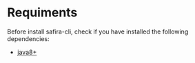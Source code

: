 <!-- order:1 -->
<!-- PLEASE! Don't edit this file, auto generated! -->

# Requiments
Before install safira-cli, check if you have installed the following dependencies:
<!-- - [python v3.6+](https://www.python.org/downloads/) -->
<!-- - [nodejs14+](https://nodejs.org/en/download/) -->
<!-- - [make](https://www.gnu.org/software/make/) -->
<!-- - [g++]() -->
<!-- - [jq](https://stedolan.github.io/jq/download/) -->
<!-- - [curl](https://curl.se/download.html) -->
- [java8+](https://www.java.com/pt-BR/download/manual.jsp)
<!-- - [maven](https://maven.apache.org/download.cgi) -->

<!-- requimentsstop-->